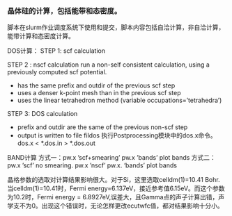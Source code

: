 ### 晶体硅的计算，包括能带和态密度。
脚本在slurm作业调度系统下使用和提交，脚本内容包括自洽计算，非自洽计算，能带计算和态密度计算。


DOS计算：
STEP 1: scf calculation

STEP 2 : nscf calculation
run a non-self consistent calculation, using a previously computed scf potential.
* has the same prefix and outdir of the previous scf step
* uses a denser k-point mesh than in the previous scf step
* uses the linear tetrahedron method (variable occupations=’tetrahedra’)

STEP 3: DOS calculation
* prefix and outdir are the same of the previous non-scf step
* output is written to file fildos
执行Postprocessing模块中的dos.x命令。dos.x < *.dos.in > *.dos.out

BAND计算
方式一：pw.x ’scf+smearing’         pw.x  ’bands’          plot bands
方式二：pw.x ’scf’ no smearing.     pw.x  ’nscf’        pw.x. ‘bands’       plot bands

晶格参数的选取对计算结果影响很大。对于Si，这里选取celldm(1)=10.41 Bohr. 当celldm(1)=10.41时，Fermi energy=6.137eV，接近参考值6.15eV。而这个参数为10.2时，Fermi energy = 6.8927eV,误差大，且Gamma点的声子计算出错，声学支不为0。出现这个错误时，无论怎样更改ecutwfc值，都对结果影响十分小。
